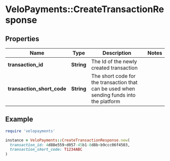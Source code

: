 # VeloPayments::CreateTransactionResponse

## Properties

| Name | Type | Description | Notes |
| ---- | ---- | ----------- | ----- |
| **transaction_id** | **String** | The Id of the newly created transaction  |  |
| **transaction_short_code** | **String** | The short code for the transaction that can be used when sending funds into the platform  |  |

## Example

```ruby
require 'velopayments'

instance = VeloPayments::CreateTransactionResponse.new(
  transaction_id: 4d88e559-d057-45b1-8d8b-b9ccc06f4503,
  transaction_short_code: T1234ABC
)
```

